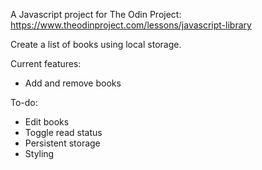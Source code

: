 A Javascript project for The Odin Project: https://www.theodinproject.com/lessons/javascript-library

Create a list of books using local storage.

Current features:  
* Add and remove books

To-do:  
* Edit books
* Toggle read status  
* Persistent storage  
* Styling  